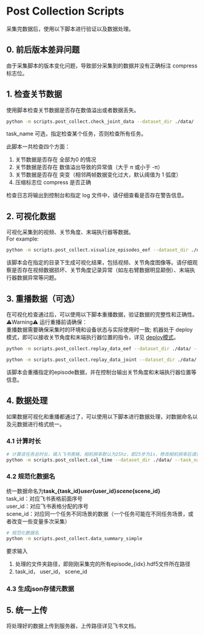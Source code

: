 # Post Collection Scripts

采集完数据后，使用以下脚本进行验证以及数据处理。

## 0. 前后版本差异问题
由于采集脚本的版本变化问题，导致部分采集到的数据并没有正确标注 compress 标志位。


## 1. 检查关节数据
使用脚本检查关节数据是否存在数值溢出或者数据丢失。

```bash
python -m scripts.post_collect.check_joint_data --dataset_dir ./data/ --data_key qpos [--task_name task0063_user0012_scene0004_ep0]
```
task_name 可选，指定检查某个任务，否则检查所有任务。

此脚本一共检查四个方面：
1. 关节数据是否存在 全部为0 的情况
2. 关节数据是否存在 数值溢出导致的异常值（大于 π 或小于 -π）
3. 关节数据是否存在 突变（相邻两帧数据变化过大，默认阈值为 1 弧度）
4. 压缩标志位 compress 是否正确

检查日志将输出到控制台和指定 log 文件中，请仔细查看是否存在警告信息。
## 2. 可视化数据
可视化采集到的视频、关节角度、末端执行器等数据。  
For example:

```bash
python -m scripts.post_collect.visualize_episodes_eef --dataset_dir ./data/ --task_name task0063_user0012_scene0004_ep0 --episode_idx 5
```
该脚本会在指定的目录下生成可视化结果，包括视频、关节角度图像等。请仔细观察是否存在视频数据损坏、关节角度记录异常（如左右臂数据明显颠倒）、末端执行器数据异常等问题。

## 3. 重播数据（可选）
在可视化检查通过后，可以使用以下脚本重播数据，验证数据的完整性和正确性。  
⚠️Warning⚠️  运行重播前请确保：  
重播数据需要确保采集时的环境和设备状态与实际使用时一致;
机器处于 deploy模式，即可以接收关节角度和末端执行器位置的指令，详见 [deploy模式](./deploy.md)。

```bash
python -m scripts.post_collect.replay_data_eef --dataset_dir ./data/ --task_name task0063_user0012_scene0004_ep0 --episode_idx 5

python -m scripts.post_collect.replay_data_joint --dataset_dir ./data/ --task_name task0063_user0012_scene0004_ep0 --episode_idx 5
```
该脚本会重播指定的episode数据，并在控制台输出关节角度和末端执行器位置等信息。

## 4. 数据处理
如果数据可视化和重播都通过了，可以使用以下脚本进行数据处理，对数据命名以及元数据进行格式统一。

### 4.1 计算时长
```bash
# 计算该任务总时长，填入飞书表格，相机频率默认为25hz，即25步为1s，修改相机频率后请更改 --camera_fps
python -m scripts.post_collect.cal_time --dataset_dir ./data/ --task_name task74_ep0003
```
### 4.2 规范化数据名
统一数据命名为**task_{task_id}_user_{user_id}_scene_{scene_id}**  
task_id：对应飞书表格前面序号  
user_id：对应飞书表格分配的序号  
scene_id：对应同一个任务不同场景的数据（一个任务可能在不同任务场景，或者改变一些变量多次采集）  

```bash
# 规范化数据名
python -m scripts.post_collect.data_summary_simple
```
要求输入
1. 处理的文件夹路径，即刚刚采集完的所有episode_{idx}.hdf5文件所在路径
2. task_id， user_id， scene_id

### 4.3 生成json存储元数据

## 5. 统一上传
将处理好的数据上传到服务器，上传路径详见飞书文档。
